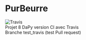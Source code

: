 
# PurBeurre
![Travis](https://travis-ci.com/jean-charles-gibier/mysandbox.svg?branch=master)<br>
Projet 8 DaPy version CI avec Travis<br>
Branche test_travis (test Pull request)
